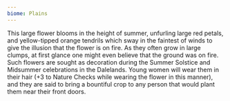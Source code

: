 ```yaml
---
biome: Plains
---
```

This large flower blooms in the height of summer, unfurling large red petals, and yellow-tipped orange tendrils which sway in the faintest of winds to give the illusion that the flower is on fire. As they often grow in large clumps, at first glance one might even believe that the ground was on fire. Such flowers are sought as decoration during the Summer Solstice and Midsummer celebrations in the Dalelands. Young women will wear them in their hair (+3 to Nature Checks while wearing the flower in this manner), and they are said to bring a bountiful crop to any person that would plant them near their front doors. 

